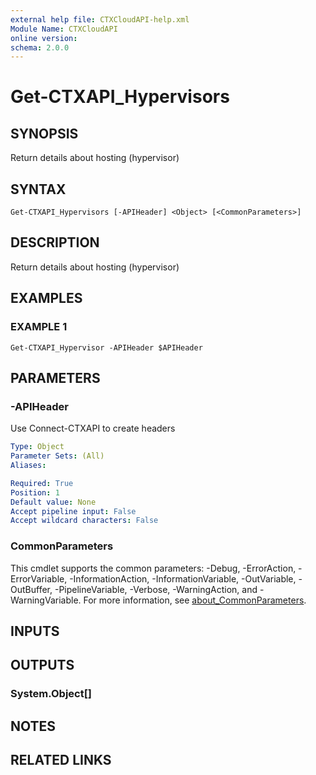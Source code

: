 ```yaml
---
external help file: CTXCloudAPI-help.xml
Module Name: CTXCloudAPI
online version:
schema: 2.0.0
---
```


# Get-CTXAPI_Hypervisors

## SYNOPSIS
Return details about hosting (hypervisor)

## SYNTAX

```
Get-CTXAPI_Hypervisors [-APIHeader] <Object> [<CommonParameters>]
```

## DESCRIPTION
Return details about hosting (hypervisor)

## EXAMPLES

### EXAMPLE 1
```
Get-CTXAPI_Hypervisor -APIHeader $APIHeader
```

## PARAMETERS

### -APIHeader
Use Connect-CTXAPI to create headers

```yaml
Type: Object
Parameter Sets: (All)
Aliases:

Required: True
Position: 1
Default value: None
Accept pipeline input: False
Accept wildcard characters: False
```

### CommonParameters
This cmdlet supports the common parameters: -Debug, -ErrorAction, -ErrorVariable, -InformationAction, -InformationVariable, -OutVariable, -OutBuffer, -PipelineVariable, -Verbose, -WarningAction, and -WarningVariable. For more information, see [about_CommonParameters](http://go.microsoft.com/fwlink/?LinkID=113216).

## INPUTS

## OUTPUTS

### System.Object[]
## NOTES

## RELATED LINKS
